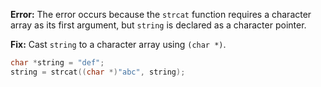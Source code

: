 **Error:** The error occurs because the `strcat` function requires a character array as its first argument, but `string` is declared as a character pointer.

**Fix:** Cast `string` to a character array using `(char *)`.

```c
char *string = "def";
string = strcat((char *)"abc", string);
```
